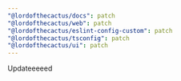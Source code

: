 ```yaml
---
"@lordofthecactus/docs": patch
"@lordofthecactus/web": patch
"@lordofthecactus/eslint-config-custom": patch
"@lordofthecactus/tsconfig": patch
"@lordofthecactus/ui": patch
---
```


Updateeeeed
